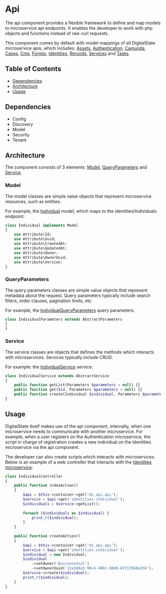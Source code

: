 # Api

The api component provides a flexible framework to define and map models to microservice api endpoints. It enables the developer to work with php objects and functions instead of raw curl requests.

This component comes by default with model mappings of all DigitalState microservice apis, which includes: [Assets](https://github.com/DigitalState/Assets), [Authentication](https://github.com/DigitalState/Authentication), [Camunda](https://github.com/DigitalState/Camunda), [Cases](https://github.com/DigitalState/Cases), [Cms](https://github.com/DigitalState/Cms), [Formio](https://github.com/DigitalState/Formio), [Identities](https://github.com/DigitalState/Identities), [Records](https://github.com/DigitalState/Records), [Services](https://github.com/DigitalState/Services) and [Tasks](https://github.com/DigitalState/Tasks).

## Table of Contents

- [Dependencies](#dependencies)
- [Architecture](#architecture)
- [Usage](#usage)

## Dependencies

- Config
- Discovery
- Model
- Security
- Tenant

## Architecture

The component consists of 3 elements: [Model](#model), [QueryParameters](#queryparameters) and [Service](#service).

### Model

The model classes are simple value objects that represent microservice resources, such as entities. 

For example, the [Individual](https://github.com/DigitalState/Core/blob/develop/src/Ds/Component/Api/Model/Individual.php) model, which maps to the identities/individuals endpoint:

```php
class Individual implements Model
{
    use Attribute\Id;
    use Attribute\Uuid;
    use Attribute\CreatedAt;
    use Attribute\UpdatedAt;
    use Attribute\Owner;
    use Attribute\OwnerUuid;
    use Attribute\Version;
}
```

### QueryParameters

The query parameters classes are simple value objects that represent metadata about the request. Query parameters typically include search filters, order clauses, pagination limits, etc.

For example, the [IndividualQueryParameters](https://github.com/DigitalState/Core/blob/develop/src/Ds/Component/Api/Query/IndividualParameters.php) query parameters:

```php
class IndividualParameters extends AbstractParameters
{
}
```

### Service

The service classes are objects that defines the methods which interacts with microservices. Services typically include CRUD.

For example: the [IndividualService](https://github.com/DigitalState/Core/blob/develop/src/Ds/Component/Api/Service/IndividualService.php) service:

```php
class IndividualService extends AbstractService
{
    public function getList(Parameters $parameters = null) {}
    public function get($id, Parameters $parameters = null) {}
    public function create(Individual $individual, Parameters $parameters = null) {}
}
```

## Usage

DigitalState itself makes use of the api component, internally, when one microservice needs to communicate with another microservice. For example, when a user registers on the Authentication microservice, the script in charge of registration creates a new individual on the Identities microservice via the api component.

The developer can also create scripts which interacts with microservices. Below is an example of a web controller that interacts with the [Identities microservice](https://github.com/DigitalState/Identities):

```php
class IndividualController
{
    public function indexAction()
    {
        $api = $this->container->get('ds_api.api');
        $service = $api->get('identities.individual');
        $individuals = $service->getList();
        
        foreach ($individuals as $individual) {
            print_r($individual);
        }
    }
    
    public function createAction()
    {
        $api = $this->container->get('ds_api.api');
        $service = $api->get('identities.individual');
        $individual = new Individual;
        $individual
            ->setOwner('BusinessUnit')
            ->setOwnerUuid('22a3d4a5-99c4-488c-98d0-6f217068a356');
        $service->create($individual);
        print_r($individual);
    }
}
```


